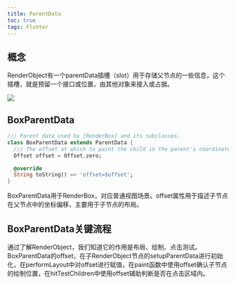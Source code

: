 ```yaml
---
title: ParentData
toc: true
tags: Flutter
---
```


## 概念



RenderObject有一个parentData插槽（slot）用于存储父节点的一些信息，这个插槽，就是预留一个接口或位置，由其他对象来接入或占据。

![](./parentdata_1.png)

## BoxParentData

```dart
/// Parent data used by [RenderBox] and its subclasses.
class BoxParentData extends ParentData {
  /// The offset at which to paint the child in the parent's coordinate system.
  Offset offset = Offset.zero;

  @override
  String toString() => 'offset=$offset';
}
```

BoxParentData用于RenderBox，对应普通视图场景。offset属性用于描述子节点在父节点中的坐标偏移，主要用于子节点的布局。



## BoxParentData关键流程

通过了解RenderObject，我们知道它的作用是布局、绘制、点击测试。BoxParentData的offset，在子RenderObject节点的setupParentData进行初始化，在performLayout中对offset进行赋值，在paint函数中使用offset确认子节点的绘制位置，在hitTestChildren中使用offset辅助判断是否在点击区域内。
